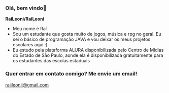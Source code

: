 ### Olá, bem vindo👋

**RaiLeoni/RaiLeoni**
- Meu nome é Raí
- Sou um estudante que gosta muito de jogos, música e rpg no geral. Eu sei o básico de programação JAVA e vou deixar os meus projetos escolares aqui :)
- Eu estudo pela plataforma ALURA disponibilizada pelo Centro de Mídias do Estado de São Paulo, aonde ela é disponibilizada gratuitamente para os estudantes das escolas estaduais

### Quer entrar em contato comigo? Me envie um email!

raiileonii@gmail.com



